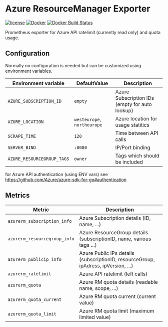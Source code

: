 Azure ResourceManager Exporter
==============================

[![license](https://img.shields.io/github/license/mblaschke/azure-resourcemanager-exporter.svg)](https://github.com/mblaschke/azure-resourcemanager-exporter/blob/master/LICENSE)
[![Docker](https://img.shields.io/badge/docker-mblaschke%2Fazure--resourcemanager--exporter-blue.svg?longCache=true&style=flat&logo=docker)](https://hub.docker.com/r/mblaschke/azure-resourcemanager-exporter/)
[![Docker Build Status](https://img.shields.io/docker/build/mblaschke/azure-resourcemanager-exporter.svg)](https://hub.docker.com/r/mblaschke/azure-resourcemanager-exporter/)

Prometheus exporter for Azure API ratelimit (currently read only) and quota usage.

Configuration
-------------

Normally no configuration is needed but can be customized using environment variables.

| Environment variable              | DefaultValue                | Description                                                       |
|-----------------------------------|-----------------------------|-------------------------------------------------------------------|
| `AZURE_SUBSCRIPTION_ID`           | `empty`                     | Azure Subscription IDs (empty for auto lookup)                    |
| `AZURE_LOCATION`                  | `westeurope`, `northeurope` | Azure location for usage statitics                                |
| `SCRAPE_TIME`                     | `120`                       | Time between API calls                                            |
| `SERVER_BIND`                     | `:8080`                     | IP/Port binding                                                   |
| `AZURE_RESOURCEGROUP_TAGS`        | `owner`                     | Tags which should be included                                     |

for Azure API authentication (using ENV vars) see https://github.com/Azure/azure-sdk-for-go#authentication

Metrics
-------

| Metric                            | Description                                                                           |
|-----------------------------------|---------------------------------------------------------------------------------------|
| `azurerm_subscription_info`       | Azure Subscription details (ID, name, ...)                                            |
| `azurerm_resourcegroup_info`      | Azure ResourceGroup details (subscriptionID, name, various tags ...)                  |
| `azurerm_publicip_info`           | Azure Public IPs details (subscriptionID, resourceGroup, ipAdress, ipVersion, ...)    |
| `azurerm_ratelimit`               | Azure API ratelimit (left calls)                                                      |
| `azurerm_quota`                   | Azure RM quota details (readable name, scope, ...)                                    |
| `azurerm_quota_current`           | Azure RM quota current (current value)                                                |
| `azurerm_quota_limit`             | Azure RM quota limit (maximum limited value)                                          |



